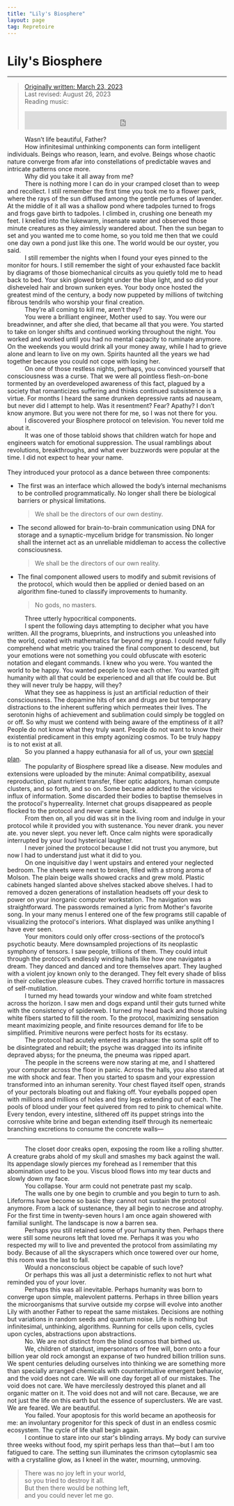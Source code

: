 ```yaml
---
title: "Lily's Biosphere"
layout: page
tag: Repretoire
---
```


# Lily's Biosphere

---

<style>
  p:not(blockquote > p) {
    text-indent: 40px;
    margin: 0;
  }
  footer {
    display: none;
  }
</style>

> [Originally written: March 23, 2023](/assets/media/lilys-biosphere-original.txt)  
> Last revised: August 26, 2023 <br />
> Reading music:
>
> <iframe style="border: 0; width: 100%; height: 42px;" src="https://bandcamp.com/EmbeddedPlayer/album=4266696895/size=small/bgcol=333333/linkcol=c990ff/transparent=true/" seamless><a href="https://bvdub.bandcamp.com/album/we-were-the-sun">We Were the Sun by bvdub | Brock Van Wey</a></iframe>

Wasn’t life beautiful, Father?

How infinitesimal unthinking components can form intelligent individuals. Beings who reason, learn, and evolve. Beings whose chaotic nature converge from afar into constellations of predictable waves and intricate patterns once more.

Why did you take it all away from me?

There is nothing more I can do in your cramped closet than to weep and recollect. I still remember the first time you took me to a flower park, where the rays of the sun diffused among the gentle perfumes of lavender. At the middle of it all was a shallow pond where tadpoles turned to frogs and frogs gave birth to tadpoles. I climbed in, crushing one beneath my feet. I knelled into the lukewarm, insensate water and observed those minute creatures as they aimlessly wandered about. Then the sun began to set and you wanted me to come home, so you told me then that we could one day own a pond just like this one. The world would be our oyster, you said.

I still remember the nights when I found your eyes pinned to the monitor for hours. I still remember the sight of your exhausted face backlit by diagrams of those biomechanical circuits as you quietly told me to head back to bed. Your skin glowed bright under the blue light, and so did your disheveled hair and brown sunken eyes. Your body once hosted the greatest mind of the century, a body now puppeted by millions of twitching fibrous tendrils who worship your final creation.

They’re all coming to kill me, aren’t they?

You were a brilliant engineer, Mother used to say. You were our breadwinner, and after she died, that became all that you were. You started to take on longer shifts and continued working throughout the night. You worked and worked until you had no mental capacity to ruminate anymore. On the weekends you would drink all your money away, while I had to grieve alone and learn to live on my own. Spirits haunted all the years we had together because you could not cope with losing her.

On one of those restless nights, perhaps, you convinced yourself that consciousness was a curse. That we were all pointless flesh-on-bone tormented by an overdeveloped awareness of this fact, plagued by a society that romanticizes suffering and thinks continued subsistence is a virtue. For months I heard the same drunken depressive rants ad nauseam, but never did I attempt to help. Was it resentment? Fear? Apathy? I don’t know anymore. But you were not there for me, so I was not there for you.

I discovered your Biosphere protocol on television. You never told me about it.

It was one of those tabloid shows that children watch for hope and engineers watch for emotional suppression. The usual ramblings about revolutions, breakthroughs, and what ever buzzwords were popular at the time. I did not expect to hear your name.<br /><br /> They introduced your protocol as a dance between three components:

- The first was an interface which allowed the body’s internal mechanisms to be controlled programmatically. No longer shall there be biological barriers or physical limitations.
  > We shall be the directors of our own destiny.
- The second allowed for brain-to-brain communication using DNA for storage and a synaptic-mycelium bridge for transmission. No longer shall the internet act as an unreliable middleman to access the collective consciousness.
  > We shall be the directors of our own reality.
- The final component allowed users to modify and submit revisions of the protocol, which would then be applied or denied based on an algorithm fine-tuned to classify improvements to humanity.
  > No gods, no masters.

Three utterly hypocritical components.

I spent the following days attempting to decipher what you have written. All the programs, blueprints, and instructions you unleashed into the world, coated with mathematics far beyond my grasp. I could never fully comprehend what metric you trained the final component to descend, but your emotions were not something you could obfuscate with esoteric notation and elegant commands. I knew who you were. You wanted the world to be happy. You wanted people to love each other. You wanted gift humanity with all that could be experienced and all that life could be. But they will never truly be happy, will they?

What they see as happiness is just an artificial reduction of their consciousness. The dopamine hits of sex and drugs are but temporary distractions to the inherent suffering which permeates their lives. The serotonin highs of achievement and sublimation could simply be toggled on or off. So why must we contend with being aware of the emptiness of it all? People do not know what they truly want. People do not want to know their existential predicament in this empty agonizing cosmos. To be truly happy is to not exist at all.

So you planned a happy euthanasia for all of us, your own [special plan](https://www.youtube.com/watch?v=lxZpEFJhO6k).

The popularity of Biosphere spread like a disease. New modules and extensions were uploaded by the minute: Animal compatibility, asexual reproduction, plant nutrient transfer, fiber optic adaptors, human compute clusters, and so forth, and so on. Some became addicted to the vicious influx of information. Some discarded their bodies to baptise themselves in the protocol's hyperreality. Internet chat groups disappeared as people flocked to the protocol and never came back.

From then on, all you did was sit in the living room and indulge in your protocol while it provided you with sustenance. You never drank. you never ate. you never slept. you never left. Once calm nights were sporadically interrupted by your loud hysterical laughter.

I never joined the protocol because I did not trust you anymore, but now I had to understand just what it did to you.

On one inquisitive day I went upstairs and entered your neglected bedroom. The sheets were next to broken, filled with a strong aroma of Molson. The plain beige walls showed cracks and grew mold. Plastic cabinets hanged slanted above shelves stacked above shelves. I had to removed a dozen generations of installation headsets off your desk to power on your inorganic computer workstation. The navigation was straightforward. The passwords remained a lyric from Mother's favorite song. In your many menus I entered one of the few programs still capable of visualizing the protocol's interiors. What displayed was unlike anything I have ever seen.

Your monitors could only offer cross-sections of the protocol’s psychotic beauty. Mere downsampled projections of its neoplastic symphony of tensors. I saw people, trillions of them. They could intuit through the protocol’s endlessly winding halls like how one navigates a dream. They danced and danced and tore themselves apart. They laughed with a violent joy known only to the deranged. They felt every shade of bliss in their collective pleasure cubes. They craved horrific torture in massacres of self-mutilation.

I turned my head towards your window and white foam stretched across the horizon. I saw men and dogs expand until their guts turned white with the consistency of spiderweb. I turned my head back and those pulsing white fibers started to fill the room. To the protocol, maximizing sensation meant maximizing people, and finite resources demand for life to be simplified. Primitive neurons were perfect hosts for its ecstasy.

The protocol had acutely entered its anaphase: the soma split off to be disintegrated and rebuilt; the psyche was dragged into its infinite depraved abyss; for the pneuma, the pneuma was ripped apart.

The people in the screens were now staring at me, and I shattered your computer across the floor in panic. Across the halls, you also stared at me with shock and fear. Then you started to spasm and your expression transformed into an inhuman serenity. Your chest flayed itself open, strands of your pectorals bloating out and flaking off. Your eyeballs popped open with millions and millions of holes and tiny legs extending out of each. The pools of blood under your feet quivered from red to pink to chemical white. Every tendon, every intestine, slithered off its puppet strings into the corrosive white brine and began extending itself through its nemerteaic branching excretions to consume the concrete walls—

---

The closet door creaks open, exposing the room like a rolling shutter. A creature grabs ahold of my skull and smashes my back against the wall. Its appendage slowly pierces my forehead as I remember that this abomination used to be you. Viscus blood flows into my tear ducts and slowly down my face.

You collapse. Your arm could not penetrate past my scalp.

The walls one by one begin to crumble and you begin to turn to ash. Lifeforms have become so basic they cannot not sustain the protocol anymore. From a lack of sustenance, they all begin to necrose and atrophy. For the first time in twenty-seven hours I am once again showered with familial sunlight. The landscape is now a barren sea.

Perhaps you still retained some of your humanity then. Perhaps there were still some neurons left that loved me. Perhaps it was you who respected my will to live and prevented the protocol from assimilating my body. Because of all the skyscrapers which once towered over our home, this room was the last to fall.

Would a nonconscious object be capable of such love?

Or perhaps this was all just a deterministic reflex to not hurt what reminded you of your lover.

Perhaps this was all inevitable. Perhaps humanity was born to converge upon simple, malevolent patterns. Perhaps in three billion years the microorganisms that survive outside my corpse will evolve into another Lily with another Father to repeat the same mistakes. Decisions are nothing but variations in random seeds and quantum noise. Life is nothing but infinitesimal, unthinking, algorithms. Running for cells upon cells, cycles upon cycles, abstractions upon abstractions.

No. We are not distinct from the blind cosmos that birthed us.

We, children of stardust, impersonators of free will, born onto a four billion year old rock amongst an expanse of two hundred billion trillion suns. We spent centuries deluding ourselves into thinking we are something more than specially arranged chemicals with counterintuitive emergent behavior, and the void does not care. We will one day forget all of our mistakes. The void does not care. We have mercilessly destroyed this planet and all organic matter on it. The void does not and will not care. Because, we are not just the life on this earth but the essence of superclusters. We are vast. We are feared. We are beautiful.

You failed. Your apoptosis for this world became an apotheosis for me: an involuntary progenitor for this speck of dust in an endless cosmic ecosystem. The cycle of life shall begin again.

I continue to stare into our star's blinding arrays. My body can survive three weeks without food, my spirit perhaps less than that—but I am too fatigued to care. The setting sun illuminates the crimson cytoplasmic sea with a crystalline glow, as I kneel in the water, mourning, unmoving.

> There was no joy left in your world, <br />
> so you tried to destroy it all. <br />
> But then there would be nothing left, <br />
> and you could never let me go.<br />
